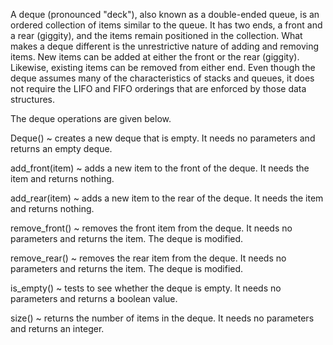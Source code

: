 A deque (pronounced "deck"), also known as a double-ended queue, is an ordered collection of items similar to the queue. It has two ends, a front and a rear (giggity), and the items remain positioned in the collection. What makes a deque different is the unrestrictive nature of adding and removing items. New items can be added at either the front or the rear (giggity). Likewise, existing items can be removed from either end. Even though the deque assumes many of the characteristics of stacks and queues, it does not require the LIFO and FIFO orderings that are enforced by those data structures.

The deque operations are given below.

Deque() ~ creates a new deque that is empty. It needs no parameters and returns an empty deque.

add_front(item) ~ adds a new item to the front of the deque. It needs the item and returns nothing.

add_rear(item) ~ adds a new item to the rear of the deque. It needs the item and returns nothing.

remove_front() ~ removes the front item from the deque. It needs no parameters and returns the item. The deque is modified.

remove_rear() ~ removes the rear item from the deque. It needs no parameters and returns the item. The deque is modified.

is_empty() ~ tests to see whether the deque is empty. It needs no parameters and returns a boolean value.

size() ~ returns the number of items in the deque. It needs no parameters and returns an integer.
